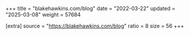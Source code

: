 +++
title = "blakehawkins.com/blog"
date = "2022-03-22"
updated = "2025-03-08"
weight = 57684

[extra]
source = "https://blakehawkins.com/blog"
ratio = 8
size = 56
+++
